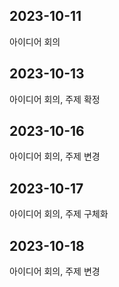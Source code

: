 ## 2023-10-11

아이디어 회의

## 2023-10-13

아이디어 회의, 주제 확정

## 2023-10-16

아이디어 회의, 주제 변경

## 2023-10-17

아이디어 회의, 주제 구체화

## 2023-10-18

아이디어 회의, 주제 변경
